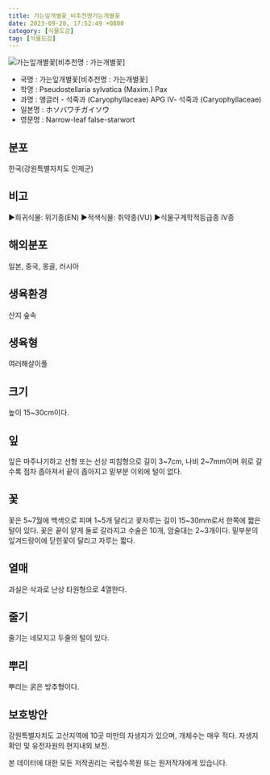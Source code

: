 ```yaml
---
title: 가는잎개별꽃_비추천명가는개별꽃
date: 2023-09-20, 17:52:49 +0800
category: [식물도감]
tag: [식물도감]
---
```




![가는잎개별꽃[비추천명 : 가는개별꽃]](http://www.nature.go.kr/fileUpload/plants/basic/Caryophyllaceae/Pseudostellaria/10223/10223_1_th2.jpg)
- 국명 : 가는잎개별꽃[비추천명 : 가는개별꽃]
- 학명 : Pseudostellaria sylvatica (Maxim.) Pax
- 과명 : 앵글러 - 석죽과 (Caryophyllaceae) APG Ⅳ- 석죽과 (Caryophyllaceae)
- 일본명 : ホソバワチガイソウ
- 영문명 : Narrow-leaf false-starwort


## 분포
한국(강원특별자치도 인제군)
## 비고
▶희귀식물: 위기종(EN)▶적색식물: 취약종(VU)▶식물구계학적등급종 IV종
## 해외분포
일본, 중국, 몽골, 러시아
## 생육환경
산지 숲속
## 생육형
여러해살이풀
## 크기
높이 15~30cm이다.
## 잎
잎은 마주나기하고 선형 또는 선상 피침형으로 길이 3~7cm, 나비 2~7mm이며 위로 갈수록 점차 좁아져서 끝이 좁아지고 밑부분 이외에 털이 없다.
## 꽃
꽃은 5~7월에 백색으로 피며 1~5개 달리고 꽃자루는 길이 15~30mm로서 한쪽에 짧은 털이 있다. 꽃은 끝이 얕게 둘로 갈라지고 수술은 10개, 암술대는 2~3개이다. 밑부분의 잎겨드랑이에 닫힌꽃이 달리고 자루는 짧다.
## 열매
과실은 삭과로 난상 타원형으로 4열한다.
## 줄기
줄기는 네모지고 두줄의 털이 있다.
## 뿌리
뿌리는 굵은 방추형이다.
## 보호방안
강원특별자치도 고산지역에 10곳 미만의 자생지가 있으며, 개체수는 매우 적다. 자생지 확인 및 유전자원의 현지내외 보전.






본 데이터에 대한 모든 저작권리는 국립수목원 또는 원저작자에게 있습니다.
